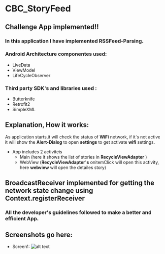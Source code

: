# CBC_StoryFeed
## Challenge App implemented!!
### In this application I have implemented **RSSFeed-Parsing.** 
### Android Architecture componentes used:
* LiveData
* ViewModel
* LifeCycleObserver
### Third party SDK's and libraries used : 
* Butterknife
* Retrofit2
* SimpleXML
## Explanation, How it works:
As application starts,it will check the status of **WiFi** network, if it's not active it will show the 
**Alert-Dialog** to open **settings** to get activate **wifi** settings.
* App includes 2 activiteis
   * Main (here it shows the list of stories in **RecycleViewAdapter** )
   * WebView (**RecycleViewAdapter's** onitemClick will open this activity, here **webview** will open the detailes story)
## BroadcastReceiver implemented for getting the **network state change** using **Context.registerReceiver**

### All the developer's guidelines followed to make a better and efficient App.

## Screenshots go here:
* Screen1: 
![alt text](https://github.com/CzyDevp/CBC_StoryFeed/issues/url)
  

